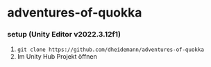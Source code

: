 # adventures-of-quokka
### setup (Unity Editor v2022.3.12f1)
1. `git clone https://github.com/dheidemann/adventures-of-quokka`
2. Im Unity Hub Projekt öffnen
